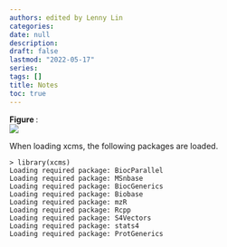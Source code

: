 ```yaml
---
authors: edited by Lenny Lin
categories: 
date: null
description: 
draft: false
lastmod: "2022-05-17"
series: 
tags: []
title: Notes
toc: true
---
```


<figcaption><b>Figure </b>: </figcaption>
<img src = "/docs/images/"/>
<!--more-->

When loading xcms, the following packages are loaded.

```
> library(xcms)
Loading required package: BiocParallel
Loading required package: MSnbase
Loading required package: BiocGenerics
Loading required package: Biobase
Loading required package: mzR
Loading required package: Rcpp
Loading required package: S4Vectors
Loading required package: stats4
Loading required package: ProtGenerics
```

